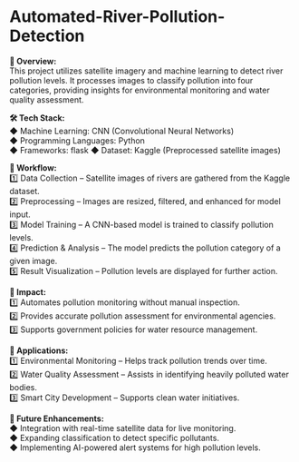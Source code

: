 # Automated-River-Pollution-Detection

**📌 Overview:**  
This project utilizes satellite imagery and machine learning to detect river pollution levels. It processes images to classify pollution into four categories, providing insights for environmental monitoring and water quality assessment.  

**🛠️ Tech Stack:**  
◆ Machine Learning: CNN (Convolutional Neural Networks)  
◆ Programming Languages: Python  
◆ Frameworks: flask 
◆ Dataset: Kaggle (Preprocessed satellite images)  

**🔄 Workflow:**  
1️⃣ Data Collection – Satellite images of rivers are gathered from the Kaggle dataset.  
2️⃣ Preprocessing – Images are resized, filtered, and enhanced for model input.  
3️⃣ Model Training – A CNN-based model is trained to classify pollution levels.  
4️⃣ Prediction & Analysis – The model predicts the pollution category of a given image.  
5️⃣ Result Visualization – Pollution levels are displayed for further action.  

**🔹 Impact:**  
1️⃣ Automates pollution monitoring without manual inspection.  
2️⃣ Provides accurate pollution assessment for environmental agencies.  
3️⃣ Supports government policies for water resource management.  

**🔹 Applications:**  
1️⃣ Environmental Monitoring – Helps track pollution trends over time.  
2️⃣ Water Quality Assessment – Assists in identifying heavily polluted water bodies.  
3️⃣ Smart City Development – Supports clean water initiatives.  

**🚀 Future Enhancements:**  
◆ Integration with real-time satellite data for live monitoring.  
◆ Expanding classification to detect specific pollutants.  
◆ Implementing AI-powered alert systems for high pollution levels.  
